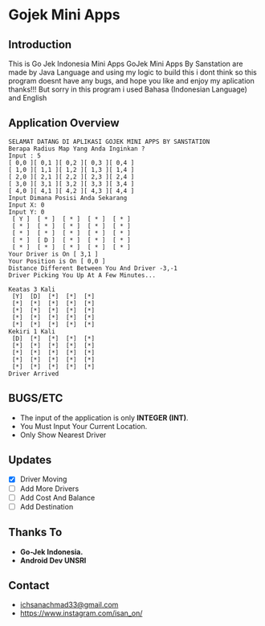 # Gojek Mini Apps
 
## Introduction
This is Go Jek Indonesia Mini Apps
GoJek Mini Apps By Sanstation are made by Java Language and using my logic to build this
i dont think so this program doesnt have any bugs, and hope you like and enjoy my aplication thanks!!!
But sorry in this program i used Bahasa (Indonesian Language) and English 


## Application Overview


    SELAMAT DATANG DI APLIKASI GOJEK MINI APPS BY SANSTATION
    Berapa Radius Map Yang Anda Inginkan ?
    Input : 5
    [ 0,0 ][ 0,1 ][ 0,2 ][ 0,3 ][ 0,4 ]
    [ 1,0 ][ 1,1 ][ 1,2 ][ 1,3 ][ 1,4 ]
    [ 2,0 ][ 2,1 ][ 2,2 ][ 2,3 ][ 2,4 ]
    [ 3,0 ][ 3,1 ][ 3,2 ][ 3,3 ][ 3,4 ]
    [ 4,0 ][ 4,1 ][ 4,2 ][ 4,3 ][ 4,4 ]
    Input Dimana Posisi Anda Sekarang 
    Input X: 0
    Input Y: 0
     [ Y ]  [ * ]  [ * ]  [ * ]  [ * ] 
     [ * ]  [ * ]  [ * ]  [ * ]  [ * ] 
     [ * ]  [ * ]  [ * ]  [ * ]  [ * ] 
     [ * ]  [ D ]  [ * ]  [ * ]  [ * ] 
     [ * ]  [ * ]  [ * ]  [ * ]  [ * ] 
    Your Driver is On [ 3,1 ]
    Your Position is On [ 0,0 ]
    Distance Different Between You And Driver -3,-1
    Driver Picking You Up At A Few Minutes...

    Keatas 3 Kali
     [Y]  [D]  [*]  [*]  [*] 
     [*]  [*]  [*]  [*]  [*] 
     [*]  [*]  [*]  [*]  [*] 
     [*]  [*]  [*]  [*]  [*] 
     [*]  [*]  [*]  [*]  [*] 
    Kekiri 1 Kali
     [D]  [*]  [*]  [*]  [*] 
     [*]  [*]  [*]  [*]  [*] 
     [*]  [*]  [*]  [*]  [*] 
     [*]  [*]  [*]  [*]  [*] 
     [*]  [*]  [*]  [*]  [*] 
    Driver Arrived

## BUGS/ETC
- The input of the application is only **INTEGER (INT)**. 
- You Must Input Your Current Location.
- Only Show Nearest Driver
## Updates
- [X] Driver Moving
- [ ] Add More Drivers
- [ ] Add Cost And Balance
- [ ] Add Destination

## Thanks To
- **Go-Jek Indonesia.**
- **Android Dev UNSRI**

## Contact
- <ichsanachmad33@gmail.com>
- https://www.instagram.com/isan_on/


